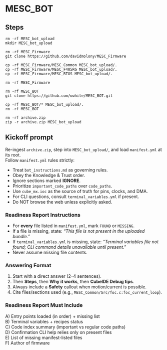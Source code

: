 # MESC_BOT

## Steps
```
rm -rf MESC_bot_upload
mkdir MESC_bot_upload

rm -rf MESC_Firmware
git clone https://github.com/davidmolony/MESC_Firmware

cp -rf MESC_Firmware/MESC_Common MESC_bot_upload/.
cp -rf MESC_Firmware/MESC_F405RG MESC_bot_upload/.
cp -rf MESC_Firmware/MESC_RTOS MESC_bot_upload/.

rm -rf MESC_Firmware

rm -rf MESC_BOT
git clone https://github.com/owhite/MESC_BOT.git

cp -rf MESC_BOT/* MESC_bot_upload/.
rm -rf MESC_BOT

rm -rf archive.zip
zip -r archive.zip MESC_bot_upload

```

## Kickoff prompt
Re-ingest `archive.zip`, step into `MESC_bot_upload/`, and load `manifest.yml` at its root.  
Follow `manifest.yml` rules strictly:

- Treat `bot_instructions.md` as governing rules.  
- Obey the Knowledge & Trust order.  
- Ignore sections marked **IGNORE**.  
- Prioritize `important_code_paths` over `code_paths`.  
- Use `cube_mx.ioc` as the source of truth for pins, clocks, and DMA.  
- For CLI questions, consult `terminal_variables.yml` if present.  
- Do NOT browse the web unless explicitly asked.

### Readiness Report Instructions
- For **every** file listed in `manifest.yml`, mark `FOUND` or `MISSING`.  
- If a file is missing, state: *“This file is not present in the uploaded bundle.”*  
- If `terminal_variables.yml` is missing, state: *“Terminal variables file not found; CLI command details unavailable until present.”*  
- Never assume missing file contents.

### Answering Format
1. Start with a direct answer (2–4 sentences).  
2. Then **Steps**, then **Why it works**, then **CubeIDE Debug tips**.  
3. Always include a **Safety** callout when motion/current is possible.  
4. Cite files/sections used (e.g., `MESC_Common/Src/foc.c:foc_current_loop`).  

### Readiness Report Must Include
A) Entry points loaded (in order) + missing list  
B) Terminal variables + recipes status  
C) Code index summary (important vs regular code paths)  
D) Confirmation CLI help relies only on present files  
E) List of missing manifest-listed files  
F) Author of firmware  
